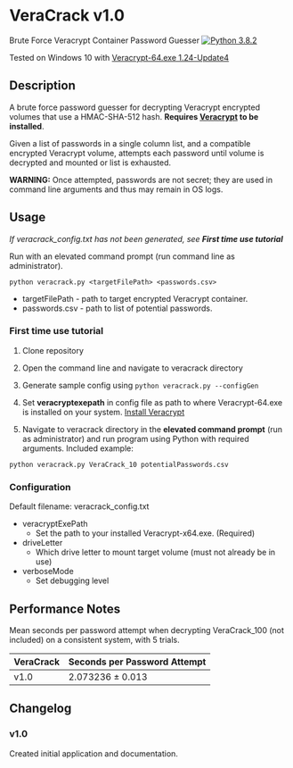 # VeraCrack v1.0
  Brute Force Veracrypt Container Password Guesser
  [![Python 3.8.2](https://img.shields.io/badge/Python-3.8.2-blue.svg
      )](https://www.python.org/downloads/release/python-382/)

  Tested on Windows 10 with [Veracrypt-64.exe 1.24-Update4
  ](https://www.veracrypt.fr/en/Downloads.html)


## Description
  A brute force password guesser for decrypting Veracrypt encrypted volumes
  that use a HMAC-SHA-512 hash. **Requires
  [Veracrypt](https://www.veracrypt.fr/en/Downloads.html) to be installed**.

  Given a list of passwords in a single column list, and a compatible encrypted
  Veracrypt volume, attempts each password until volume is decrypted and
  mounted or list is exhausted.

  **WARNING:** Once attempted, passwords are not secret; they are used in
  command line arguments and thus may remain in OS logs.


## Usage
  _If veracrack_config.txt has not been generated, see **First time use
  tutorial**_

  Run with an elevated command prompt (run command line as administrator).

  `python veracrack.py <targetFilePath> <passwords.csv>`

  * targetFilePath - path to target encrypted Veracrypt container.
  * passwords.csv - path to list of potential passwords.

### First time use tutorial

  1. Clone repository

  2. Open the command line and navigate to veracrack directory

  3. Generate sample config using `python veracrack.py --configGen`

  4. Set **veracryptexepath** in config file as path to where Veracrypt-64.exe
  is installed on your system. [Install Veracrypt](
      https://www.veracrypt.fr/en/Downloads.html)

  5. Navigate to veracrack directory in the **elevated command prompt**
  (run as administrator) and run program using Python with required arguments.
  Included example:

  `python veracrack.py VeraCrack_10 potentialPasswords.csv`

### Configuration

  Default filename: veracrack_config.txt

  * veracryptExePath
    * Set the path to your installed Veracrypt-x64.exe. (Required)
  * driveLetter
    * Which drive letter to mount target volume (must not already be in use)
  * verboseMode
    * Set debugging level


## Performance Notes
  Mean seconds per password attempt when decrypting VeraCrack_100 (not included)
  on a consistent system, with 5 trials.

  VeraCrack  | Seconds per Password Attempt
  -----------|-----------------------------------
   v1.0      |  2.073236 ± 0.013


## Changelog

### v1.0
  Created initial application and documentation.
